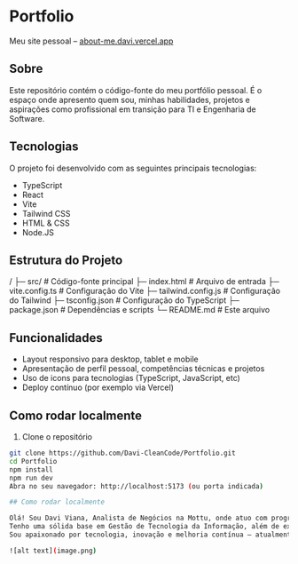 # Portfolio

Meu site pessoal – [about-me.davi.vercel.app](https://about-me-davi.vercel.app)

## Sobre

Este repositório contém o código-fonte do meu portfólio pessoal. É o espaço onde apresento quem sou, minhas habilidades, projetos e aspirações como profissional em transição para TI e Engenharia de Software.

## Tecnologias

O projeto foi desenvolvido com as seguintes principais tecnologias:

- TypeScript
- React
- Vite
- Tailwind CSS
- HTML & CSS
- Node.JS

## Estrutura do Projeto

/
├─ src/ # Código-fonte principal
├─ index.html # Arquivo de entrada
├─ vite.config.ts # Configuração do Vite
├─ tailwind.config.js # Configuração do Tailwind
├─ tsconfig.json # Configuração do TypeScript
├─ package.json # Dependências e scripts
└─ README.md # Este arquivo

## Funcionalidades

- Layout responsivo para desktop, tablet e mobile
- Apresentação de perfil pessoal, competências técnicas e projetos
- Uso de icons para tecnologias (TypeScript, JavaScript, etc)
- Deploy contínuo (por exemplo via Vercel)

## Como rodar localmente

1. Clone o repositório

```bash
git clone https://github.com/Davi-CleanCode/Portfolio.git
cd Portfolio
npm install
npm run dev
Abra no seu navegador: http://localhost:5173 (ou porta indicada)

## Como rodar localmente

Olá! Sou Davi Viana, Analista de Negócios na Mottu, onde atuo com programação, automação de processos e análise de dados.
Tenho uma sólida base em Gestão de Tecnologia da Informação, além de experiência anterior em áreas financeiras e de compliance.
Sou apaixonado por tecnologia, inovação e melhoria contínua — atualmente focado em desenvolvimento full stack e DevOps Engineering.

![alt text](image.png)
```

